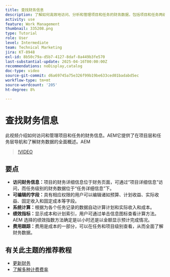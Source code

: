 ```yaml
---
title: 查找财务信息
description: 了解如何高效地访问、分析和管理项目和任务的财务数据，包括项目和任务两级的预算、收入、成本和绩效指标。
activity: use
feature: Work Management
thumbnail: 335208.png
type: Tutorial
role: User
level: Intermediate
team: Technical Marketing
jira: KT-8948
exl-id: 8b50c79a-d5b7-4127-8daf-8a449b3fe570
last-substantial-update: 2025-04-16T00:00:00Z
recommendations: noDisplay,catalog
doc-type: video
source-git-commit: d6a69745a75e326f99b19be633ced01badabd5ec
workflow-type: tm+mt
source-wordcount: '205'
ht-degree: 8%

---
```


# 查找财务信息

此视频介绍如何访问和管理项目和任务的财务信息。&#x200B;AEM它提供了在项目层和任务层导航和了解财务数据的全面概述。&#x200B;AEM

>[!VIDEO](https://video.tv.adobe.com/v/335208/?quality=12&learn=on&enablevpops)

## 要点

* **访问财务信息：**&#x200B;项目的财务详细信息位于财务页面，可通过“项目详细信息”访问，而任务级别的财务数据位于“任务详细信息”下。
* **可编辑的字段：**&#x200B;具有相应权限的用户可以编辑诸如预算、计划收益、实际收益、固定收入和固定成本等字段。
* **系统计算：**&#x200B;根据为各个任务记录的数据自动计算计划和实际收入和成本。
* **绩效指标：**&#x200B;显示成本和计划索引，用户可通过单击信息图标查看计算方法。&#x200B;AEM 选择的绩效指数方法确定是以小时还是以金额显示预计完成情况。
* **费用跟踪：**&#x200B;费用是成本的一部分，可以在任务和项目级别查看，从而全面了解财务数据。


## 有关此主题的推荐教程

<!--* [Find financial information](/help/manage-work/project-finances/find-financial-information.md)-->
* [更新财务](/help/manage-work/project-finances/update-and-review-finances.md)
* [了解多种计费费率](/help/manage-work/project-finances/multiple-billing-rates.md)

